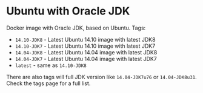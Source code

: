Ubuntu with Oracle JDK
========================

Docker image with Oracle JDK, based on Ubuntu. Tags:

* ```14.10-JDK8``` - Latest Ubuntu 14.10 image with latest JDK8
* ```14.10-JDK7``` - Latest Ubuntu 14.10 image with latest JDK7
* ```14.04-JDK8``` - Latest Ubuntu 14.04 image with latest JDK8
* ```14.04-JDK7``` - Latest Ubuntu 14.04 image with latest JDK7
* ```latest``` - same as ```14.10-JDK8```

There are also tags will full JDK version like ```14.04-JDK7u76``` or ```14.04-JDK8u31```. Check the tags page for a full list.
